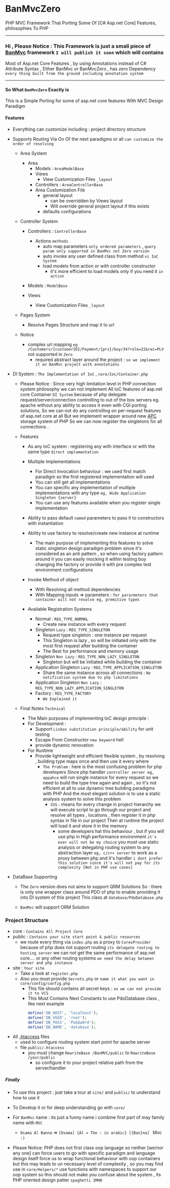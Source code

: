 # BanMvcZero
PHP MVC Framework That Porting Some Of [C# Asp.net Core] Features, philosophies To PHP

----------------------------------------------

### Hi , Please Notice : This Framework is just a small piece of [BanMvc](https://github.com/AlBannaTechno/PHP-BanMVC) framework `I will publish it soon` which will contains
Most of Asp.net Core Features , by using Annotations instead of C# Attribute Syntax , Either BanMvc or BanMvcZero , has zero
Dependency `every thing built from the ground including annotation system`

-----------------------------------


#### So What `BanMvcZero` Exactly is 

This is a Simple Porting for some of asp.net core features With MVC Design Paradigm

#### Features
* Everything can customize including : project directory structure
* Supports Routing Via On Of the next paradigms or all `can customize the order of resolving`
    * Area System 
        * Area 
          * Models : `AreaModelBase`
          * Views
            * View Customization Files `_layout`
          * Controllers : `AreaControllerBase`
          * Area Customization File
            * general layout
              * can be overridden by Views layout
              * Will override general project layout if this exists
            * defaults configurations
    
    * Controller System
        * Controllers : `ControllerBase`
            * Actions `methods`
                * auto map parameters `only ordered parameters` , `query param only supported in BanMvc not Zero version`
                * auto invoke any user defined class from method `vi IoC System`
                * load models from action or with controller constructor
                    * it's more efficient to load models only if you need it `in action`
        * Models : `ModelBase`
        
        * Views
            * View Customization Files `_layout`
    
    * Pages System
        * Resolve Pages Structure and map it to url
    * Notice 
        * complex url mapping `eg /Customers/{custooerID}/Payment/{prs}/buy/34?role=22&rec=PLV` not supported in `Zero`
            * required abstract layer around the project : `so we implement it on BanMvc project with annotations`
            
    
* DI System : `The Implementation of IoC` , `core/Ioc/Container.php`
    * Please Notice : Since very high limitation level in PHP connection system philosophy
    we can not implement All IoC features  of asp.net core Container `DI System` because of php delegate request/server/connection
    controlling to out of the box servers eg. apache without any ability to access it even with CGI porting solutions,
    So we can not do any controlling on per-request features of asp.net core at all
    But we implement wrapper around new [APC](https://www.php.net/manual/en/book.apc.php) storage system of PHP 
    So we can now register the singletons for all connections .
    
    * Features
        * As any IoC system : registering any with interface or with the same type `direct implementation`
        * Multiple Implementations
            * For Direct Invocation behaviour : we used first match paradigm
                so the first registered implementation will used
            * You can still get all implementations
            * You can specific any implementation of multiple implementations with any type `eg, Wide Application Singleton {server}`
            * You can use any features available when you register single implementation
        * Ability to pass default `named` parameters to pass it to constructors with instantiation
        * Ability to use factory to resolve/create new instance at runtime
            * The main purpose of implementing this features to solve static singleton design paradigm problem
                since it's considered as an anti pattern , so when using factory pattern around it you can easily
                mocking it within testing buy changing the factory or provide it with pre complex test environment 
                configurations
        
        * Invoke Method of object
            * With Resolving all method dependencies
            * With Mapping inputs => parameters : `for pararmeters that container will not resolve eg, premitive types`       
        * Available Registration Systems
            * Normal : `REG_TYPE_NORMAL`
                * Create new instance with every request
            * Singleton `Lazy` : `REG_TYPE_SINGLETON`
                * Request type singleton : one instance per request
                * This Singleton is lazy , so will be initiated only with the most first request after 
                    building the container
                * The Best for performance and memory usage 
            * Singleton `Non Lazy` : `REG_TYPE_NON_LAZY_SINGLETON`
                * Singleton but will be initiated while building the container
            * Application Singleton `Lazy` : `REG_TYPE_APPLICATION_SINGLETON`
                * Share the same instance across all connections : `No notification system due to php limitations`
            * Application Singleton `Non Lazy` : `REG_TYPE_NON_LAZY_APPLICATION_SINGLETON`
            * Factory : `REG_TYPE_FACTORY`
                * `We Explained it `
    
    * Final Notes `Technical`
        * The Main purposes of implementing IoC design principle : 
        * For Development : 
            * Support `Liskov substitution principle/ability` for unit testing
            * Escape From Constructor `new keyword` hell 
            * provide dynamic renovation
        * For Runtime
            * Provide lightweight and efficient flexible system , by resolving , building type maps
            once and then use it every where
                * `The Problem` : here is the most confusing problem for php developers
                Since php handler `controller server eg, appahce` will run single instance for every request
                so we need to build the type tree again and again , so it's not efficient at all to
                use dynamic tree building paradigms with PHP
                And the most elegant solution is to use a static analysis system to solve this problem
                    * `SSS` : means for every change in project hierarchy we will execute script
                    to go through our project and resolve all types , locations , then register it
                    in php syntax in file in our project
                    Then at runtime the project will load it and store it in the memory
                        * some developers hat this behaviour , but if you will use php in High performance environment
                        `it's ever will not be my choice` you must use static analysis or delegating routing system
                        to any abstraction layer `eg, c/c++ server` to work as a proxy between php and it's handler
                        `i dont prefer this solution since it's will not pay for its complexity [Not in PHP use cases]`
                 
            

* DataBase Supporting
    * The `Zero` version does not aims to support QRM Solutions So : there is only one wrapper class
    around PDO of php to enable providing it into DI system of this project
    This class at `database/PdoDatabase.php` 
    
    * `BanMvc` will support ORM Solution

### Project Structure

* core : `Contains All Project Core`
* public : `Contains your site start point & public resources`
    * we route every thing via `index.php` as a proxy to `CoresProvider`
    because of php does not support routing `its delegate routing to hosting server` we can not get the same
    performance of asp.net core.... or any other routing systems `we need the delay between server and php instance`
* site : `Your site`
    * Take a look at `register.php`
    * Also you must provide `Secrets.php` or `name it what you want in core/config/config.php`
        * This file should contains all secret keys  : `so we can not provide it to VCS`
        * This Must Contains Next Constants to use PdoDatabase class , like next example
            ```php
          define('DB_HOST', 'localhost');
          define('DB_USER', 'root');
          define('DB_PASS', 'Pa$$w0rd');
          define('DB_NAME', 'database');
            ```
* All [.htaccess](https://www.linode.com/docs/web-servers/apache/how-to-set-up-htaccess-on-apache/) files
    * used to configure routing system start point for apache server
    * file `public/.htaccess`
        * you must change `RewriteBase /BanMVC/public` to `RewriteBase /your/public`
            * so configure it to your project relative path from the server/handler

#####  Finally

* To use this project : just take a tour at `site/` and `public/` to understand how to use it
* To Develop it or for deep understanding go with `core/`

* For `BanMvc` name : its just a funny name i combine first part of may family name with `MVC`
    * `Osama Al Banna` => `[Osama] {Al = The : in arabic} [{Ban}na] ` Mvc `:)`

* Please Notice: PHP does not first class oop language so neither \[we/nor any one] can force users to go with specific paradigm
and language design itself force us to wrap functional behaviour with oop containers but this may leads to un necessary
level of complexity , so you may find use in `core/Helpers/*` use functions with namespaces to support our oop system
so this should not make you confuse about the system , its PHP oriented design patter `spaghetti IMHO`
